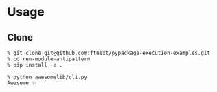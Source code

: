 # Usage

## Clone

```shell
% git clone git@github.com:ftnext/pypackage-execution-examples.git
% cd run-module-antipattern
% pip install -e .

% python awesomelib/cli.py
Awesome ✨
```
